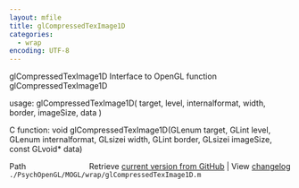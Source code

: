 ```yaml
---
layout: mfile
title: glCompressedTexImage1D
categories:
  - wrap
encoding: UTF-8
---
```


glCompressedTexImage1D  Interface to OpenGL function glCompressedTexImage1D  

usage:  glCompressedTexImage1D( target, level, internalformat, width, border, imageSize, data )  

C function:  void glCompressedTexImage1D(GLenum target, GLint level, GLenum internalformat, GLsizei width, GLint border, GLsizei imageSize, const GLvoid\* data)  


<div class="code_header" style="text-align:right;">
  <span style="float:left;">Path&nbsp;&nbsp;</span> <span class="counter">Retrieve <a href=
  "https://raw.github.com/Psychtoolbox-3/Psychtoolbox-3/beta/./PsychOpenGL/MOGL/wrap/glCompressedTexImage1D.m">current version from GitHub</a> | View <a href=
  "https://github.com/Psychtoolbox-3/Psychtoolbox-3/commits/beta/./PsychOpenGL/MOGL/wrap/glCompressedTexImage1D.m">changelog</a></span>
</div>
<div class="code">
  <code>./PsychOpenGL/MOGL/wrap/glCompressedTexImage1D.m</code>
</div>
